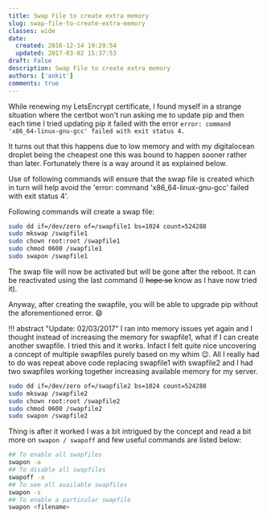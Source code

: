 ```yaml
---
title: Swap File to create extra memory
slug: swap-file-to-create-extra-memory
classes: wide
date: 
  created: 2016-12-14 19:29:54
  updated: 2017-03-02 15:37:53
draft: False
description: Swap File to create extra memory
authors: ['ankit']
comments: true
---
```


While renewing my LetsEncrypt certificate, I found myself in a strange situation where the certbot won't run asking me to update pip and then each time I tried updating pip it failed with the error `error: command 'x86_64-linux-gnu-gcc' failed with exit status 4.`

It turns out that this happens due to low memory and with my digitalocean droplet being the cheapest one this was bound to happen sooner rather than later. Fortunately there is a way around it as explained below.

Use of following commands will ensure that the swap file is created which in turn will help avoid the 'error: command 'x86_64-linux-gnu-gcc' failed with exit status 4'.

Following commands will create a swap file:

<!-- more -->

```bash linenums="1"
sudo dd if=/dev/zero of=/swapfile1 bs=1024 count=524288
sudo mkswap /swapfile1
sudo chown root:root /swapfile1
sudo chmod 0600 /swapfile1
sudo swapon /swapfile1
```
The swap file will now be activated but will be gone after the reboot. It can be reactivated using the last command (I ~~hope so~~ know as I have now tried it).

Anyway, after creating the swapfile, you will be able to upgrade pip without the aforementioned error. :smile:

!!! abstract "Update: 02/03/2017"
    I ran into memory issues yet again and I thought instead of increasing the memory for swapfile1, what if I can create another swapfile. I tried this and it works. Infact I felt quite nice uncovering a concept of multiple swapfiles purely based on my whim :wink:. All I really had to do was repeat above code replacing swapfile1 with swapfile2 and I had two swapfiles working together increasing available memory for my server.

```bash linenums="1"
sudo dd if=/dev/zero of=/swapfile2 bs=1024 count=524288
sudo mkswap /swapfile2
sudo chown root:root /swapfile2
sudo chmod 0600 /swapfile2
sudo swapon /swapfile2
```

Thing is after it worked I was a bit intrigued by the concept and read a bit more on `swapon / swapoff` and few useful commands are listed below:

```bash linenums="1"
## To enable all swapfiles 
swapon -a
## To disable all swapfiles
swapoff -a
## To see all available swapfiles 
swapon -s
## To enable a particular swapfile
swapon <filename>
```
